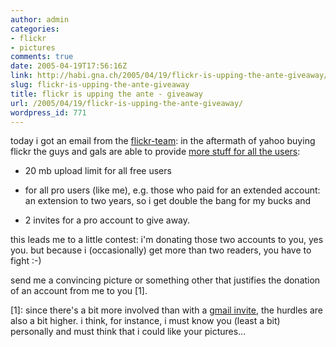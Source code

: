 ```yaml
---
author: admin
categories:
- flickr
- pictures
comments: true
date: 2005-04-19T17:56:16Z
link: http://habi.gna.ch/2005/04/19/flickr-is-upping-the-ante-giveaway/
slug: flickr-is-upping-the-ante-giveaway
title: flickr is upping the ante - giveaway
url: /2005/04/19/flickr-is-upping-the-ante-giveaway/
wordpress_id: 771
---
```


today i got an email from the [flickr-team](http://flickr.com/): in the aftermath of yahoo buying flickr the guys and gals are able to provide [more stuff for all the users](http://blog.flickr.com/flickrblog/2005/04/new_prices_free.html):



- 20 mb upload limit for all free users
  
- for all pro users (like me), e.g. those who paid for an extended account: an extension to two years, so i get double the bang for my bucks and
  
- 2 invites for a pro account to give away.



this leads me to a little contest: i'm donating those two accounts to you, yes you. but because i (occasionally) get more than two readers, you have to fight :-)
  
send me a convincing picture or something other that justifies the donation of an account from me to you [1].



[1]: since there's a bit more involved than with a [gmail invite](http://habi.gna.ch/blog/mt-search.cgi?IncludeBlogs=1&search=gmail), the hurdles are also a bit higher. i think, for instance, i must know you (least a bit) personally and must think that i could like your pictures...

